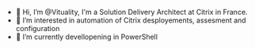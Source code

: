 - 👋 Hi, I’m @Vituality, I'm a Solution Delivery Architect at Citrix in France.
- 👀 I’m interested in automation of Citrix desployements, assesment and configuration
- 🌱 I’m currently devellopening in PowerShell
